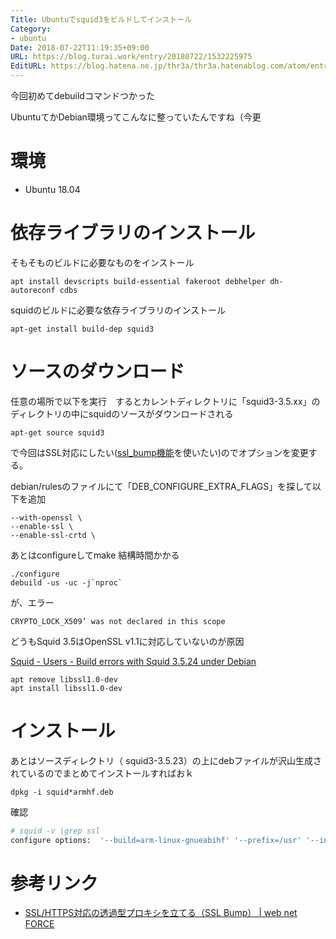 ```yaml
---
Title: Ubuntuでsquid3をビルドしてインストール
Category:
- ubuntu
Date: 2018-07-22T11:19:35+09:00
URL: https://blog.turai.work/entry/20180722/1532225975
EditURL: https://blog.hatena.ne.jp/thr3a/thr3a.hatenablog.com/atom/entry/10257846132603449362
---
```


今回初めてdebuildコマンドつかった

UbuntuてかDebian環境ってこんなに整っていたんですね（今更

# 環境

- Ubuntu 18.04

# 依存ライブラリのインストール

そもそものビルドに必要なものをインストール

```
apt install devscripts build-essential fakeroot debhelper dh-autoreconf cdbs
```

squidのビルドに必要な依存ライブラリのインストール

```
apt-get install build-dep squid3
```

# ソースのダウンロード

任意の場所で以下を実行　するとカレントディレクトリに「squid3-3.5.xx」のディレクトリの中にsquidのソースがダウンロードされる

```
apt-get source squid3
```

で今回はSSL対応にしたい([ssl_bump機能](https://squid.robata.org/Reference/squid3.4.0.3/ssl_bump.html)を使いたい)のでオプションを変更する。

debian/rulesのファイルにて「DEB_CONFIGURE_EXTRA_FLAGS」を探して以下を追加

```
--with-openssl \
--enable-ssl \
--enable-ssl-crtd \
```

あとはconfigureしてmake 結構時間かかる

```
./configure
debuild -us -uc -j`nproc`
```

が、エラー

```
CRYPTO_LOCK_X509’ was not declared in this scope
```

どうもSquid 3.5はOpenSSL v1.1に対応していないのが原因

[Squid - Users - Build errors with Squid 3.5.24 under Debian](http://squid-web-proxy-cache.1019090.n4.nabble.com/Build-errors-with-Squid-3-5-24-under-Debian-td4681637.html)

```
apt remove libssl1.0-dev
apt install libssl1.0-dev
```

# インストール

あとはソースディレクトリ（ squid3-3.5.23）の上にdebファイルが沢山生成されているのでまとめてインストールすればおｋ

```
dpkg -i squid*armhf.deb
```

確認

```sh
# squid -v |grep ssl
configure options:  '--build=arm-linux-gnueabihf' '--prefix=/usr' '--includedir=${prefix}/include' '--mandir=${prefix}/share/man' '--infodir=${prefix}/share/info' '--sysconfdir=/etc' '--localstatedir=/var' '--libexecdir=${prefix}/lib/squid3' '--srcdir=.' '--disable-maintainer-mode' '--disable-dependency-tracking' '--disable-silent-rules' 'BUILDCXXFLAGS=-g -O2 -fdebug-prefix-map=/root/squid3-3.5.23=. -fstack-protector-strong -Wformat -Werror=format-security -Wdate-time -D_FORTIFY_SOURCE=2 -Wl,-z,relro -Wl,-z,now -Wl,--as-needed' '--datadir=/usr/share/squid' '--sysconfdir=/etc/squid' '--libexecdir=/usr/lib/squid' '--mandir=/usr/share/man' '--enable-inline' '--disable-arch-native' '--enable-async-io=8' '--enable-storeio=ufs,aufs,diskd,rock' '--enable-removal-policies=lru,heap' '--enable-delay-pools' '--enable-cache-digests' '--enable-icap-client' '--enable-follow-x-forwarded-for' '--enable-auth-basic=DB,fake,getpwnam,LDAP,NCSA,NIS,PAM,POP3,RADIUS,SASL,SMB' '--enable-auth-digest=file,LDAP' '--enable-auth-negotiate=kerberos,wrapper' '--enable-auth-ntlm=fake,smb_lm' '--enable-external-acl-helpers=file_userip,kerberos_ldap_group,LDAP_group,session,SQL_session,time_quota,unix_group,wbinfo_group' '--enable-url-rewrite-helpers=fake' '--enable-eui' '--enable-esi' '--enable-icmp' '--enable-zph-qos' '--enable-ecap' '--disable-translation' '--with-swapdir=/var/spool/squid' '--with-logdir=/var/log/squid' '--with-pidfile=/var/run/squid.pid' '--with-filedescriptors=65536' '--with-large-files' '--with-default-user=proxy' '--with-openssl' '--enable-ssl' '--enable-ssl-crtd' '--enable-build-info=Debian linux' '--enable-linux-netfilter' 'build_alias=arm-linux-gnueabihf' 'CFLAGS=-g -O2 -fdebug-prefix-map=/root/squid3-3.5.23=. -fstack-protector-strong -Wformat -Werror=format-security -Wall' 'LDFLAGS=-Wl,-z,relro -Wl,-z,now -Wl,--as-needed' 'CPPFLAGS=-Wdate-time -D_FORTIFY_SOURCE=2' 'CXXFLAGS=-g -O2 -fdebug-prefix-map=/root/squid3-3.5.23=. -fstack-protector-strong -Wformat -Werror=format-security'
```

# 参考リンク

- [SSL/HTTPS対応の透過型プロキシを立てる（SSL Bump） | web net FORCE](https://webnetforce.net/squid-ssl-bump/)
